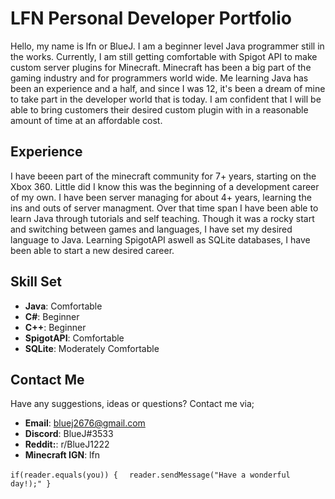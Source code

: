 # LFN Personal Developer Portfolio

Hello, my name is lfn or BlueJ. I am a beginner level Java programmer still in the works. Currently, I am still getting comfortable with Spigot API to make custom server plugins for Minecraft. Minecraft has been a big part of the gaming industry and for programmers world wide. Me learning Java has been an experience and a half, and since I was 12, it's been a dream of mine to take part in the developer world that is today. I am confident that I will be able to bring customers their desired custom plugin with in a reasonable amount of time at an affordable cost.

## Experience
I have beeen part of the minecraft community for 7+ years, starting on the Xbox 360. Little did I know this was the beginning of a development career of my own. I have been server managing for about 4+ years, learning the ins and outs of server managment. Over that time span I have been able to learn Java through tutorials and self teaching. Though it was a rocky start and switching between games and languages, I have set my desired language to Java. Learning SpigotAPI aswell as SQLite databases, I have been able to start a new desired career.

## Skill Set
- **Java**: Comfortable
- **C#**: Beginner
- **C++**: Beginner
- **SpigotAPI**: Comfortable
- **SQLite**: Moderately Comfortable

## Contact Me
Have any suggestions, ideas or questions? Contact me via;
- **Email**: bluej2676@gmail.com
- **Discord**: BlueJ#3533
- **Reddit:**: r/BlueJ1222
- **Minecraft IGN**: lfn

`if(reader.equals(you)) {`
`  reader.sendMessage("Have a wonderful day!);"
}`
